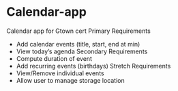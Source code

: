 # Calendar-app
Calendar app for Gtown cert 
Primary Requirements
- Add calendar events (title, start, end at min)
- View today’s agenda
Secondary Requirements
- Compute duration of event
- Add recurring events (birthdays)
Stretch Requirements
- View/Remove individual events
- Allow user to manage storage location
